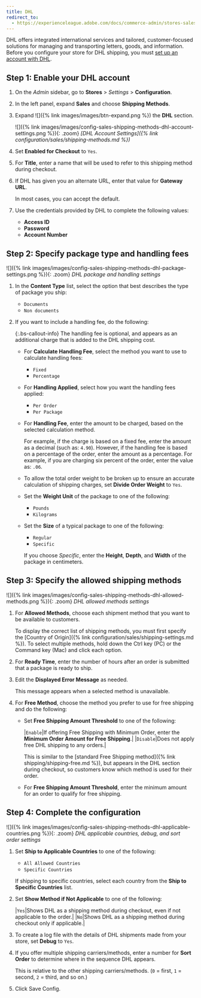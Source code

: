 ```yaml
---
title: DHL
redirect_to:
  - https://experienceleague.adobe.com/docs/commerce-admin/stores-sales/delivery/shipping-carriers/dhl.html
---
```


DHL offers integrated international services and tailored, customer-focused solutions for managing and transporting letters, goods, and information. Before you configure your store for DHL shipping, you must [set up an account with DHL][1].

## Step 1: Enable your DHL account

1. On the _Admin_ sidebar, go to **Stores** > _Settings_ > **Configuration**.

1. In the left panel, expand **Sales** and choose **Shipping Methods**.

1. Expand ![]({% link images/images/btn-expand.png %}) the **DHL** section.

   ![]({% link images/images/config-sales-shipping-methods-dhl-account-settings.png %}){: .zoom}
   _[DHL Account Settings]({% link configuration/sales/shipping-methods.md %})_

1. Set **Enabled for Checkout** to `Yes`.

1. For **Title**, enter a name that will be used to refer to this shipping method during checkout.

1. If DHL has given you an alternate URL, enter that value for **Gateway URL**.

   In most cases, you can accept the default.

1. Use the credentials provided by DHL to complete the following values:

   - **Access ID**
   - **Password**
   - **Account Number**

## Step 2: Specify package type and handling fees

![]({% link images/images/config-sales-shipping-methods-dhl-package-settings.png %}){: .zoom}
_DHL package and handling settings_

1. In the **Content Type** list, select the option that best describes the type of package you ship:

   - `Documents`
   - `Non documents`

1. If you want to include a handling fee, do the following:

   {:.bs-callout-info}
   The handling fee is optional, and appears as an additional charge that is added to the DHL shipping cost.

   - For **Calculate Handling Fee**, select the method you want to use to calculate handling fees:

      - `Fixed`
      - `Percentage`

   - For **Handling Applied**, select how you want the handling fees applied:

      - `Per Order`
      - `Per Package`

   - For **Handling Fee**, enter the amount to be charged, based on the selected calculation method.

      For example, if the charge is based on a fixed fee, enter the amount as a decimal (such as: `4.90`). However, if the handling fee is based on a percentage of the order, enter the amount as a percentage. For example, if you are charging six percent of the order, enter the value as: `.06`.

   - To allow the total order weight to be broken up to ensure an accurate calculation of shipping charges, set **Divide Order Weight** to `Yes`.

   - Set the **Weight Unit** of the package to one of the following:

      - `Pounds`
      - `Kilograms`

   - Set the **Size** of a typical package to one of the following:

      - `Regular`
      - `Specific`

      If you choose _Specific_, enter the **Height**, **Depth**, and **Width** of the package in centimeters.

## Step 3: Specify the allowed shipping methods

![]({% link images/images/config-sales-shipping-methods-dhl-allowed-methods.png %}){: .zoom}
_DHL allowed methods settings_

1. For **Allowed Methods**, choose each shipment method that you want to be available to customers.

   To display the correct list of shipping methods, you must first specify the [Country of Origin]({% link configuration/sales/shipping-settings.md %}). To select multiple methods, hold down the Ctrl key (PC) or the Command key (Mac) and click each option.

1. For **Ready Time**, enter the number of hours after an order is submitted that a package is ready to ship.

1. Edit the **Displayed Error Message** as needed.

   This message appears when a selected method is unavailable.

1. For **Free Method**, choose the method you prefer to use for free shipping and do the following:

   - Set **Free Shipping Amount Threshold** to one of the following:

      |`Enable`|If offering Free Shipping with Minimum Order, enter the **Minimum Order Amount for Free Shipping**.|
      |`Disable`|Does not apply free DHL shipping to any orders.|

      This is similar to the [standard Free Shipping method]({% link shipping/shipping-free.md %}), but appears in the DHL section during checkout, so customers know which method is used for their order.

   - For **Free Shipping Amount Threshold**, enter the minimum amount for an order to qualify for free shipping.

## Step 4: Complete the configuration

![]({% link images/images/config-sales-shipping-methods-dhl-applicable-countries.png %}){: .zoom}
*DHL applicable countries, debug, and sort order settings*

1. Set **Ship to Applicable Countries** to one of the following:

   - `All Allowed Countries`
   - `Specific Countries`

   If shipping to specific countries, select each country from the **Ship to Specific Countries** list.

1. Set **Show Method if Not Applicable** to one of the following:

    |`Yes`|Shows DHL as a shipping method during checkout, even if not applicable to the order.|
    |`No`|Shows DHL as a shipping method during checkout only if applicable.|

1. To create a log file with the details of DHL shipments made from your store, set **Debug** to `Yes`.

1. If you offer multiple shipping carriers/methods, enter a number for **Sort Order** to determine where in the sequence DHL appears.

   This is relative to the other shipping carriers/methods. (`0` = first, `1` = second, `2` = third, and so on.)

1. Click <span class="btn">Save Config</span>.

[1]: https://www.dhl.com/global-en/home/digital-partners-integrations/e-commerce-platforms/magento.html